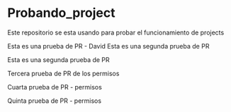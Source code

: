 # Probando_project
Este repositorio se esta usando para probar el funcionamiento de projects

Esta es una prueba de PR - David
Esta es una segunda prueba de PR

Esta es una segunda prueba de PR

Tercera prueba de PR de los permisos

Cuarta prueba de PR - permisos

Quinta prueba de PR - permisos